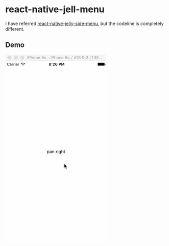 # react-native-jell-menu

I have referred [react-native-jelly-side-menu](https://github.com/VansonLeung/react-native-jelly-side-menu), but the codeline is completely different.

## Demo

![image](https://github.com/CoderGLM/react-native-jell-menu/blob/master/screenshots/jellmenu1.gif)<br/>
